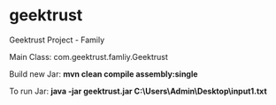 # geektrust
Geektrust Project - Family

Main Class: com.geektrust.famliy.Geektrust

Build new Jar: <b>mvn clean compile assembly:single</b>

To run Jar: <b>java -jar geektrust.jar C:\Users\Admin\Desktop\input1.txt</b>

